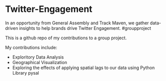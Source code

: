 # Twitter-Engagement
In an opportunity from General Assembly and Track Maven, we gather data-driven insights to help brands drive Twitter Engagement. #groupproject

This is a github repo of my contributions to a group project.

My contributions include:
- Exploritory Data Analysis
- Geographical Visualization
- Exploring the effects of applying spatial lags to our data using Python Library pysal
